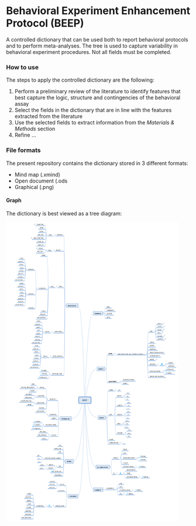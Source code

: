 # Behavioral Experiment Enhancement Protocol (BEEP)

A controlled dictionary that can be used both to report behavioral protocols and to perform meta-analyses.
The tree is used to capture variability in behavioral experiment procedures. Not all fields must be completed.

### How to use
The steps to apply the controlled dictionary are the following:
1. Perform a preliminary review of the literature to identify features that best capture the logic, structure and contingencies of the behavioral assay
2. Select the fields in the dictionary that are in line with the features extracted from the literature
3. Use the selected fields to extract information from the _Materials & Methods_ section
4. Refine ...

### File formats
The present repository contains the dictionary stored in 3 different formats:
- Mind map      (.xmind)
- Open document (.ods
- Graphical     (.png)

#### Graph
The dictionary is best viewed as a tree diagram:

![screenshot.png](screenshot.png)
